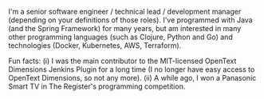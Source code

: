 I'm a senior software engineer / technical lead / development manager (depending on your definitions of those roles). I've programmed with Java (and the Spring Framework) for many years, but am interested in many other programming languages (such as Clojure, Python and Go) and technologies (Docker, Kubernetes, AWS, Terraform).

Fun facts: (i) I was the main contributor to the MIT-licensed OpenText Dimensions Jenkins Plugin for a long time (I no longer have easy access to OpenText Dimensions, so not any more). (ii) A while ago, I won a Panasonic Smart TV in The Register's programming competition.
